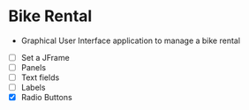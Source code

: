 # Bike Rental
- Graphical User Interface application to manage a bike rental 

- [ ] Set a JFrame
 - [ ] Panels
 - [ ] Text fields
 - [ ] Labels
 - [x] Radio Buttons
